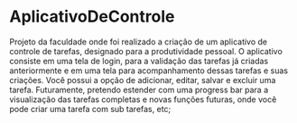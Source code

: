 # AplicativoDeControle
Projeto da faculdade onde foi realizado a criação de um aplicativo de controle de tarefas, designado para a produtividade pessoal.
O aplicativo consiste em uma tela de login, para a validação das tarefas já criadas anteriormente e em uma tela para acompanhamento dessas tarefas e suas criações.
Você possui a opção de adicionar, editar, salvar e excluir uma tarefa.
Futuramente, pretendo estender com uma progress bar para a visualização das tarefas completas e novas funções futuras, onde você pode criar uma tarefa com sub tarefas, etc;
